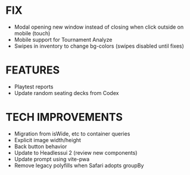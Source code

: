 # FIX
- Modal opening new window instead of closing when click outside on mobile (touch)
- Mobile support for Tournament Analyze
- Swipes in inventory to change bg-colors (swipes disabled until fixes)

# FEATURES
- Playtest reports
- Update random seating decks from Codex

# TECH IMPROVEMENTS
- Migration from isWide, etc to container queries
- Explicit image width/height
- Back button behavior
- Update to Headlessui 2 (review new components)
- Update prompt using vite-pwa
- Remove legacy polyfills when Safari adopts groupBy
